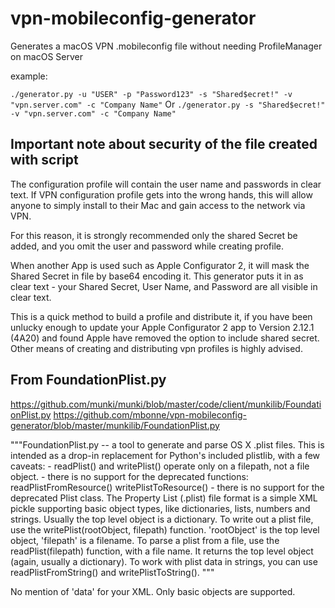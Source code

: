 # vpn-mobileconfig-generator

Generates a macOS VPN .mobileconfig file without needing ProfileManager on macOS Server

example:

```./generator.py -u "USER" -p "Password123" -s "Shared$ecret!" -v "vpn.server.com" -c "Company Name"```
Or
```./generator.py -s "Shared$ecret!" -v "vpn.server.com" -c "Company Name"```

## Important note about security of the file created with script

The configuration profile will contain the user name and passwords in clear text. If VPN configuration profile gets into the wrong hands, this will allow anyone to simply install to their Mac and gain access to the network via VPN.

For this reason, it is strongly recommended only the shared Secret be added, and you omit the user and password while creating profile.

When another App is used such as Apple Configurator 2, it will mask the Shared Secret in file by base64 encoding it.
This generator puts it in as clear text - your Shared Secret, User Name, and Password are all visible in clear text.

This is a quick method to build a profile and distribute it, if you have been unlucky enough to update your Apple Configurator 2 app to Version 2.12.1 (4A20) and found Apple have removed the option to include shared secret. Other means of creating and distributing vpn profiles is highly advised.

## From FoundationPlist.py

https://github.com/munki/munki/blob/master/code/client/munkilib/FoundationPlist.py
https://github.com/mbonne/vpn-mobileconfig-generator/blob/master/munkilib/FoundationPlist.py

"""FoundationPlist.py -- a tool to generate and parse OS X .plist files.
This is intended as a drop-in replacement for Python's included plistlib,
with a few caveats:
    - readPlist() and writePlist() operate only on a filepath,
        not a file object.
    - there is no support for the deprecated functions:
        readPlistFromResource()
        writePlistToResource()
    - there is no support for the deprecated Plist class.
The Property List (.plist) file format is a simple XML pickle supporting
basic object types, like dictionaries, lists, numbers and strings.
Usually the top level object is a dictionary.
To write out a plist file, use the writePlist(rootObject, filepath)
function. 'rootObject' is the top level object, 'filepath' is a
filename.
To parse a plist from a file, use the readPlist(filepath) function,
with a file name. It returns the top level object (again, usually a
dictionary).
To work with plist data in strings, you can use readPlistFromString()
and writePlistToString().
"""

No mention of 'data' for your XML. Only basic objects are supported.